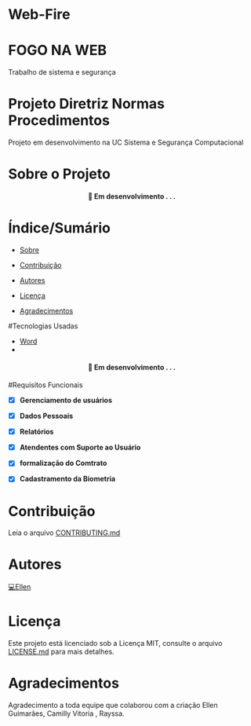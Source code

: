 # Web-Fire
# FOGO NA WEB
Trabalho de sistema e segurança
# Projeto Diretriz Normas Procedimentos
Projeto em desenvolvimento na UC Sistema e Segurança Computacional





# Sobre o Projeto










<h4 align="center">
	🚧 Em desenvolvimento . . .
</h4>


# Índice/Sumário

* [Sobre](#sobre-o-projeto)

* [Contribuição](#contribuição)
* [Autores](#autores)
* [Licença](#licença)
* [Agradecimentos](#agradecimentos)





#Tecnologias Usadas

- [Word](https://office.live.com/start/word.aspx?WT.mc_id=016_Chrome_Web_Store_App_Word_1)
-








<h4 align="center">
	🚧 Em desenvolvimento . . .
</h4>




#Requisitos Funcionais

- [x] **Gerenciamento de usuários**
- [x] **Dados Pessoais**

- [x] **Relatórios**
- [x] **Atendentes com Suporte ao Usuário**
- [x] **formalização do Comtrato**
- [x] **Cadastramento da Biometria**

# Contribuição

Leia o arquivo [CONTRIBUTING.md](Contributing.md)

# Autores

[💻Ellen](https://github.com/EllenGui)


# Licença

Este projeto está licenciado sob a Licença MIT, consulte o arquivo [LICENSE.md](License.md) para mais detalhes.

# Agradecimentos
Agradecimento a toda equipe que  colaborou com a criação  Ellen Guimarães, Camilly Vitoria , Rayssa.
